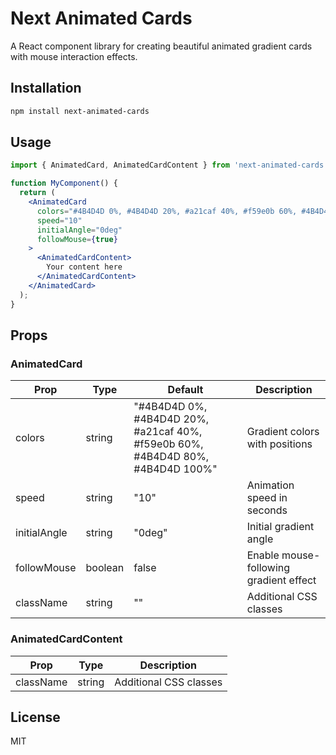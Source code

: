 # Next Animated Cards

A React component library for creating beautiful animated gradient cards with mouse interaction effects.

## Installation

```bash
npm install next-animated-cards
```

## Usage

```jsx
import { AnimatedCard, AnimatedCardContent } from 'next-animated-cards';

function MyComponent() {
  return (
    <AnimatedCard
      colors="#4B4D4D 0%, #4B4D4D 20%, #a21caf 40%, #f59e0b 60%, #4B4D4D 80%, #4B4D4D 100%"
      speed="10"
      initialAngle="0deg"
      followMouse={true}
    >
      <AnimatedCardContent>
        Your content here
      </AnimatedCardContent>
    </AnimatedCard>
  );
}
```

## Props

### AnimatedCard

| Prop | Type | Default | Description |
|------|------|---------|-------------|
| colors | string | "#4B4D4D 0%, #4B4D4D 20%, #a21caf 40%, #f59e0b 60%, #4B4D4D 80%, #4B4D4D 100%" | Gradient colors with positions |
| speed | string | "10" | Animation speed in seconds |
| initialAngle | string | "0deg" | Initial gradient angle |
| followMouse | boolean | false | Enable mouse-following gradient effect |
| className | string | "" | Additional CSS classes |

### AnimatedCardContent

| Prop | Type | Description |
|------|------|-------------|
| className | string | Additional CSS classes |

## License

MIT
